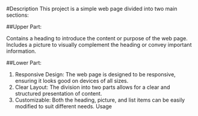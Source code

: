 #Description
 This project is a simple web page divided into two main sections:

##Upper Part:

  Contains a heading to introduce the content or purpose of the web page.
  Includes a picture to visually complement the heading or convey important information.
  
##Lower Part:

 1. Responsive Design: The web page is designed to be responsive, ensuring it looks good on devices of all sizes.
 2. Clear Layout: The division into two parts allows for a clear and structured presentation of content.
 3. Customizable: Both the heading, picture, and list items can be easily modified to suit different needs.
    Usage
